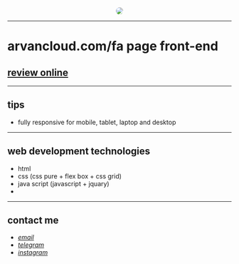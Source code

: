 
<div align="center">
  <img src="https://raw.githubusercontent.com/sys113/arvancloud/main/review.png" style="border-radius:50%">
</div>

---

# arvancloud.com/fa page front-end
## [review online](https://sys113.github.io/arvan-cloud/)

---
## tips

* fully responsive for mobile, tablet, laptop and desktop
---
## web development technologies
* html 
* css (css pure + flex box + css grid)
* java script (javascript + jquary)
* 
---
## contact me
* *[email](mailto:051.SYS113@gmail.com)*
* *[telegram](https://t.me/SYS113/)*
* *[instagram](https://instagram.com/sys113/)*
